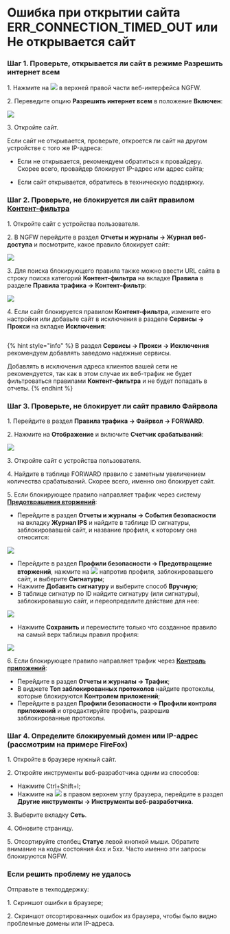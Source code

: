 # Ошибка при открытии сайта ERR\_CONNECTION\_TIMED\_OUT или Не открывается сайт

### Шаг 1. Проверьте, открывается ли сайт в режиме **Разрешить интернет всем**

1\. Нажмите на ![](/.gitbook/assets/icon-help.png) в верхней правой части веб-интерфейса NGFW.

2\. Переведите опцию **Разрешить интернет всем** в положение **Включен**:

![](/.gitbook/assets/not-open.gif)

3\. Откройте сайт.

Если сайт не открывается, проверьте, откроется ли сайт на другом устройстве с того же IP-адреса:

* Если не открывается, рекомендуем обратиться к провайдеру. Скорее всего, провайдер блокирует IP-адрес или адрес сайта;

* Если сайт открывается, обратитесь в техническую поддержку.

### Шаг 2. Проверьте, не блокируется ли сайт правилом [**Контент-фильтра**](/settings/access-rules/content-filter/)

1\. Откройте сайт с устройства пользователя.

2\. В NGFW перейдите в раздел **Отчеты и журналы -> Журнал веб-доступа** и посмотрите, какое правило блокирует сайт:

![](/.gitbook/assets/not-open1.png)

3\. Для поиска блокирующего правила также можно ввести URL сайта в строку поиска категорий **Контент-фильтра** на вкладке **Правила** в разделе **Правила трафика -> Контент-фильтр**:

![](/.gitbook/assets/not-open2.gif)

4\. Если сайт блокируется правилом **Контент-фильтра**, измените его настройки или добавьте сайт в исключения в разделе **Сервисы -> Прокси** на вкладке **Исключения**:

<img src="/.gitbook/assets/not-open3.png" alt="" data-size="original">


{% hint style="info" %}
В раздел **Сервисы -> Прокси -> Исключения** рекомендуем добавлять заведомо надежные сервисы.

Добавлять в исключения адреса клиентов вашей сети не рекомендуется, так как в этом случае их веб-трафик не будет фильтроваться правилами **Контент-фильтра** и не будет попадать в отчеты.
{% endhint %}

### Шаг 3. Проверьте, не блокирует ли сайт правило **Файрвола**

1\. Перейдите в раздел **Правила трафика -> Файрвол -> FORWARD**.

2\. Нажмите на **Отображение** и включите **Счетчик срабатываний**:

![](/.gitbook/assets/not-open4.png)

3\. Откройте сайт с устройства пользователя. 

4\. Найдите в таблице FORWARD правило с заметным увеличением количества срабатываний. Скорее всего, именно оно блокирует сайт.

5\. Если блокирующее правило направляет трафик через систему [**Предотвращения вторжений**](/settings/access-rules/ips/README.md): 

* Перейдите в раздел **Отчеты и журналы -> События безопасности** на вкладку **Журнал IPS** и найдите в таблице ID сигнатуры, заблокировавшей сайт, и название профиля, к которому она относится:

![](/.gitbook/assets/not-open5.png)

* Перейдите в раздел **Профили безопасности -> Предотвращение вторжений**, нажмите на ![](/.gitbook/assets/icon-edit.png) напротив профиля, заблокировавшего сайт, и выберите **Сигнатуры**;
* Нажмите **Добавить сигнатуру** и выберите способ **Вручную**;
* В таблице сигнатур по ID найдите сигнатуру (или сигнатуры), заблокировавшую сайт, и переопределите действие для нее:

![](/.gitbook/assets/not-open6.png)

* Нажмите **Сохранить** и переместите только что созданное правило на самый верх таблицы правил профиля:

![](/.gitbook/assets/not-open7.png)

6\. Если блокирующее правило направляет трафик через [**Контроль приложений**](/settings/security-profiles/application-control.md):

* Перейдите в раздел **Отчеты и журналы -> Трафик**;
* В виджете **Топ заблокированных протоколов** найдите протоколы, которые блокируются **Контролем приложений**;
* Перейдите в раздел **Профили безопасности -> Профили контроля приложений** и отредактируйте профиль, разрешив заблокированные протоколы.

### Шаг 4. Определите блокируемый домен или IP-адрес (рассмотрим на примере FireFox)

1\. Откройте в браузере нужный сайт.

2\. Откройте инструменты веб-разработчика одним из способов:

* Нажмите Ctrl+Shift+I;
* Нажмите на ![](/.gitbook/assets/icon-strips.png) в правом верхнем углу браузера, перейдите в раздел **Другие инструменты -> Инструменты веб-разработчика**.

3\. Выберите вкладку **Сеть**.

4\. Обновите страницу.

5\. Отсортируйте столбец **Статус** левой кнопкой мыши. Обратите внимание на коды состояния 4xx и 5хх. Часто именно эти запросы блокируются NGFW.

### Если решить проблему не удалось

Отправьте в техподдержку:

1\. Скриншот ошибки в браузере;

2\. Скриншот отсортированных ошибок из браузера, чтобы было видно проблемные домены или IP-адреса.
